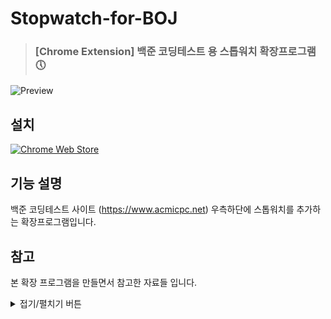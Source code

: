 # Stopwatch-for-BOJ

> ### [Chrome Extension] 백준 코딩테스트 용 스톱워치 확장프로그램 🕔

![Preview](https://lh3.googleusercontent.com/8OWMl4b6YXtoC-zkpIqrRyp3Bnzm2XkaBucfW1fVu5mxQUKx82n5ziav5brFLKYNUiVEsLAhDbxEQKTeabhe-DFrQQ=w640-h400-e365-rj-sc0x00ffffff)

## 설치

[![Chrome Web Store](https://storage.googleapis.com/web-dev-uploads/image/WlD8wC6g8khYWPJUsQceQkhXSlv1/UV4C4ybeBTsZt43U4xis.png)](https://chrome.google.com/webstore/detail/stopwatch-for-boj/dimkkbacmkehbbkgbocfgnbkoodgemcf?hl=ko&authuser=0)

## 기능 설명

백준 코딩테스트 사이트 \(https://www.acmicpc.net) 우측하단에 스톱워치를 추가하는 확장프로그램입니다.

## 참고

본 확장 프로그램을 만들면서 참고한 자료들 입니다.

<details>
<summary>접기/펼치기 버튼</summary>
<div markdown="1">

- ### [Javascript 스톱워치 만들기 - myhappyman.tistory.com](https://myhappyman.tistory.com/21)

- ### [Message Passing Example From Chrome Extensions - stackoverflow.com](https://stackoverflow.com/questions/21766990/message-passing-example-from-chrome-extensions)

- ### [chrome broadcast message to content scripts - stackoverflow.com](https://stackoverflow.com/questions/28825492/chrome-broadcast-message-to-content-scripts)

- ### ~~[Chrome extension 서비스 워커 비활성 - my-chair.tistory.com](https://my-chair.tistory.com/6)~~
  - 메니페스트 버젼을 v2로 낮추어 서비스 워커를 활성상태로 유지시키는 방법을 나타낸 블로그이다.
  - 22년 1월 부터 v2는 웹스토어에 게시가 불가능 하므로 사용할 수 없다.
- ### [Persistent Service Worker in Chrome Extension - stackoverflow.com](https://stackoverflow.com/questions/66618136/persistent-service-worker-in-chrome-extension)
  - 메니페스트 v3 부터 서비스워커(background.js)가 호출된 후 일정 시간이 지나면 비활성 상태로 들어간다. 메모리 누수 막기위함 인듯.
  - 서비스워커 호출 후 30초, 통신 후 5분 동안은 서비스 워커가 활성화 상태로 유지된다. 이를 이용한 방법을 소개한다.

</div>
</details>
